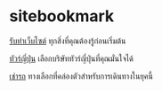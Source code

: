 # sitebookmark
<a href="https://www.publishidea.com">รับทำเว็บไซต์</a> ทุกสิ่งที่คุณต้องรู้ก่อนเริ่มต้น

<a href="https://siamorchardgroup.com/%E0%B8%97%E0%B8%B1%E0%B8%A7%E0%B8%A3%E0%B9%8C%E0%B8%8D%E0%B8%B5%E0%B9%88%E0%B8%9B%E0%B8%B8%E0%B9%88%E0%B8%99/">ทัวร์ญี่ปุ่น</a> เลือกบริษัททัวร์ญี่ปุ่นที่คุณมั่นใจได้

<a href="https://www.toyotabaracarrental.com/th/home">เช่ารถ</a> ทางเลือกที่คล่องตัวสำหรับการเดินทางในยุคนี้
